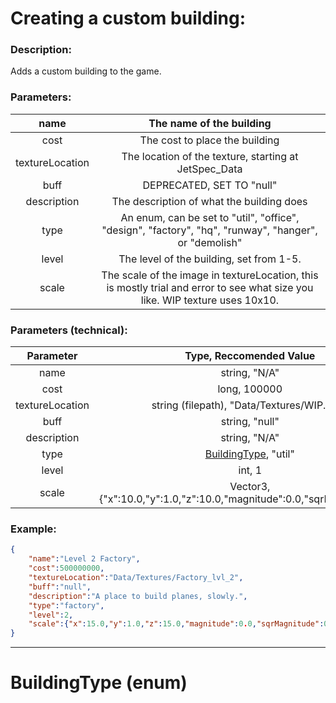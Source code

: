 # Creating a custom building:



### Description:

Adds a custom building to the game.



### Parameters:

| name            | The name of the building                                                                                                     |
|:---------------:|:----------------------------------------------------------------------------------------------------------------------------:|
| cost            | The cost to place the building                                                                                               |
| textureLocation | The location of the texture, starting at JetSpec\_Data                                                                       |
| buff            | DEPRECATED, SET TO "null"                                                                                                    |
| description     | The description of what the building does                                                                                    |
| type            | An enum, can be set to "util", "office", "design", "factory", "hq", "runway", "hanger", or "demolish"                        |
| level           | The level of the building, set from 1-5.                                                                                     |
| scale           | The scale of the image in textureLocation, this is mostly trial and error to see what size you like. WIP texture uses 10x10. |

### Parameters (technical):

| **Parameter**   | **Type, Reccomended Value**                                             |
|:---------------:|:-----------------------------------------------------------------------:|
| name            | string, "N/A"                                                           |
| cost            | long, 100000                                                            |
| textureLocation | string (filepath), "Data/Textures/WIP.png"                              |
| buff            | string, "null"                                                          |
| description     | string, "N/A"                                                           |
| type            | [BuildingType](#buildingtype-(enum)), "util"                            |
| level           | int, 1                                                                  |
| scale           | Vector3, {"x":10.0,"y":1.0,"z":10.0,"magnitude":0.0,"sqrMagnitude":0.0} |

### Example:

```json
{
    "name":"Level 2 Factory", 
    "cost":500000000, 
    "textureLocation":"Data/Textures/Factory_lvl_2", 
    "buff":"null", 
    "description":"A place to build planes, slowly.", 
    "type":"factory", 
    "level":2, 
    "scale":{"x":15.0,"y":1.0,"z":15.0,"magnitude":0.0,"sqrMagnitude":0.0}
}
```



------

# BuildingType (enum)
